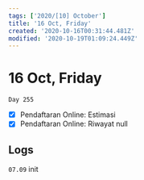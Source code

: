 ```yaml
---
tags: ['2020/[10] October']
title: '16 Oct, Friday'
created: '2020-10-16T00:31:44.481Z'
modified: '2020-10-19T01:09:24.449Z'
---
```


# 16 Oct, Friday

`Day 255`

- [x] Pendaftaran Online: Estimasi
- [x] Pendaftaran Online: Riwayat null

## Logs
`07.09` init
